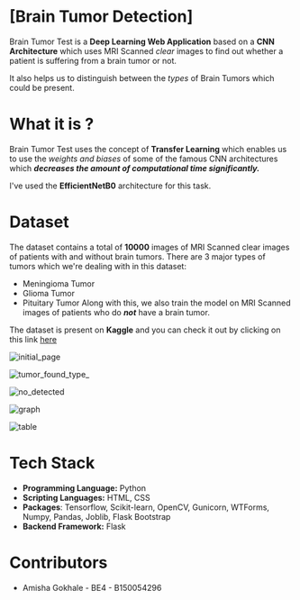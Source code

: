 
# [Brain Tumor Detection]

Brain Tumor Test is a **Deep Learning Web Application** based on a **CNN Architecture** which uses MRI Scanned *clear* images to find out whether a patient is suffering from a brain tumor or not.

It also helps us to distinguish between the *types* of Brain Tumors which could be present. 


# What it is ?

Brain Tumor Test uses the concept of **Transfer Learning** which enables us to use the *weights and biases* of some of the famous CNN architectures which ***decreases the amount of computational time significantly.***

I've used the **EfficientNetB0** architecture for this task.


# Dataset

The dataset contains a total of **10000** images of MRI Scanned clear images of patients with and without brain tumors.
There are 3 major types of tumors which we're dealing with in this dataset:
- Meningioma Tumor
- Glioma Tumor
- Pituitary Tumor
Along with this, we also train the model on MRI Scanned images of patients who do ***not*** have a brain tumor.

The dataset is present on **Kaggle** and you can check it out by clicking on this link [here](https://www.kaggle.com/sartajbhuvaji/brain-tumor-classification-mri)


![initial_page](https://github.com/Amisha03032000/Brain-Tumor-Detection-/assets/114260916/43da4fc1-30e9-452d-9c52-896464f3526c)

![tumor_found_type_](https://github.com/Amisha03032000/Brain-Tumor-Detection-/assets/114260916/1b479027-f475-4859-87ca-f93705bb8190)

![no_detected](https://github.com/Amisha03032000/Brain-Tumor-Detection-/assets/114260916/4b740f35-ed36-42a1-9953-45aa7a447a56)

![graph](https://github.com/Amisha03032000/Brain-Tumor-Detection-/assets/114260916/001e9d35-f69b-4736-bfd1-edfd61e892a8)

![table](https://github.com/Amisha03032000/Brain-Tumor-Detection-/assets/114260916/57e26c85-d463-4982-ba12-c9e84d3a6ad1)


# Tech Stack

- **Programming Language:** Python
- **Scripting Languages:** HTML, CSS
- **Packages**: Tensorflow, Scikit-learn, OpenCV, Gunicorn, WTForms, Numpy, Pandas, Joblib, Flask Bootstrap
- **Backend Framework:** Flask

  
# Contributors
- Amisha Gokhale - BE4 - B150054296
  
